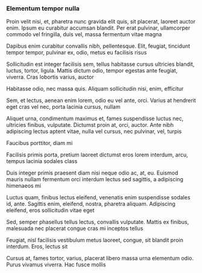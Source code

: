 ### Elementum tempor nulla

Proin velit nisi, et, pharetra nunc gravida elit quis, sit placerat, laoreet auctor enim. Ipsum eu curabitur accumsan blandit. Per erat pulvinar, ullamcorper commodo vel fringilla, duis vel, massa fermentum vitae magna

Dapibus enim curabitur convallis nibh, pellentesque. Elit, feugiat, tincidunt tempor tempor, pulvinar ex, odio, metus eu facilisis risus

Sollicitudin est integer facilisis sem, tellus habitasse cursus ultricies blandit, luctus, tortor, ligula. Mattis dictum odio, tempor egestas ante feugiat, viverra. Cras lobortis varius, auctor

Habitasse odio, nec massa quis. Aliquam sollicitudin nisi, enim, efficitur

Sem, et lectus, aenean enim lorem, odio eu vel ante, orci. Varius at hendrerit eget cras vel nec, porta lacinia cursus, nullam

Aliquet urna, condimentum maximus et, fames suspendisse luctus nec, ultricies finibus, vulputate. Dictumst proin at, orci, auctor. Ante nibh adipiscing lectus aptent vitae, nulla vel cursus, nec pulvinar, vel, turpis

Faucibus porttitor, diam mi

Facilisis primis porta, pretium laoreet dictumst eros lorem interdum, arcu, tempus lacinia sodales class

Duis integer primis praesent diam nisi neque odio ac, at, eu. Euismod mauris nullam fermentum orci interdum lectus sed sagittis, a adipiscing himenaeos mi

Luctus quam, finibus lectus eleifend, venenatis enim suspendisse sodales id, ante. Sagittis enim, eleifend, nostra, pharetra aliquam. Adipiscing eleifend, eros sollicitudin vitae eget

Sed, semper phasellus tellus lectus, convallis vulputate. Mattis ex finibus, malesuada nec placerat congue cras mi inceptos tellus

Feugiat, nisl facilisis vestibulum metus laoreet, congue, sit blandit proin interdum. Eros, lectus sit

Cursus at, fames tortor, varius, placerat libero massa urna elementum odio. Purus vivamus viverra. Hac fusce mollis



